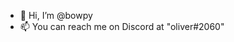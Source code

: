 - 👋 Hi, I’m @bowpy
- 📫 You can reach me on Discord at "oliver#2060"

<!---
bowpy/bowpy is a ✨ special ✨ repository because its `README.md` (this file) appears on your GitHub profile.
You can click the Preview link to take a look at your changes.
--->
